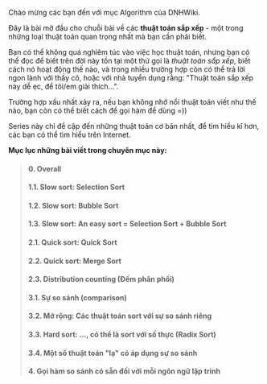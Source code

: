 Chào mừng các bạn đến với mục Algorithm của DNHWiki.

Đây là bài mở đầu cho chuỗi bài về các **thuật toán sắp xếp** - một trong những loại thuật toán quan trọng nhất mà bạn cần phải biết.

Bạn có thể không quá nghiêm túc vào việc học thuật toán, nhưng bạn có thể đọc để biết trên đời này tồn tại một thứ gọi là *thuật toán sắp xếp*, biết cách nó hoạt động thế nào, và trong nhiều trường hợp còn có thể trả lời ngon lành với thầy cô, hoặc với nhà tuyển dụng rằng: "Thuật toán sắp xếp này dễ ẹc, để tôi/em giải thích...".

Trường hợp xấu nhất xảy ra, nếu bạn không nhớ nổi thuật toán viết như thế nào, bạn còn có thể biết cách để gọi hàm để dùng =))

Series này chỉ đề cập đến những thuật toán cơ bản nhất, để tìm hiểu kĩ hơn, các bạn có thể tìm hiểu trên Internet.

**Mục lục những bài viết trong chuyên mục này:**

> #### 0. Overall
> #### 1.1. Slow sort: Selection Sort
> #### 1.2. Slow sort: Bubble Sort
> #### 1.3. Slow sort: An easy sort = Selection Sort + Bubble Sort
> #### 2.1. Quick sort: Quick Sort
> #### 2.2. Quick sort: Merge Sort
> #### 2.3. Distribution counting (Đếm phân phối)
> #### 3.1. Sự so sánh (comparison)
> #### 3.2. Mở rộng: Các thuật toán sort với sự so sánh riêng
> #### 3.3. Hard sort: ..., có thể là sort với số thực (Radix Sort)
> #### 3.4. Một số thuật toán "lạ" có áp dụng sự so sánh
> #### 4. Gọi hàm so sánh có sẵn đối với mỗi ngôn ngữ lập trình
